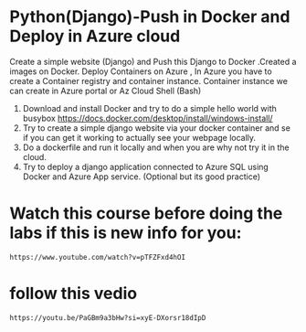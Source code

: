 # Python(Django)-Push in Docker and Deploy in Azure cloud
Create a simple website (Django) and Push this Django to Docker .Created a images on Docker. Deploy Containers on Azure , In Azure you have to create a Container registry and container instance. Container instance we can create in Azure portal or Az Cloud Shell (Bash)

1. Download and install Docker and try to do a simple hello world with busybox
https://docs.docker.com/desktop/install/windows-install/
2. Try to create a simple django website via your docker container and se if you can get it working to actually see your webpage locally.
3. Do a dockerfile and run it locally and when you are why not try it in the cloud.
4. Try to deploy a django application connected to Azure SQL using Docker and Azure App service. (Optional but its good practice)

 # Watch this course before doing the labs if this is new info for you:
    https://www.youtube.com/watch?v=pTFZFxd4hOI

# follow this vedio
    https://youtu.be/PaGBm9a3bHw?si=xyE-DXorsr18dIpD
